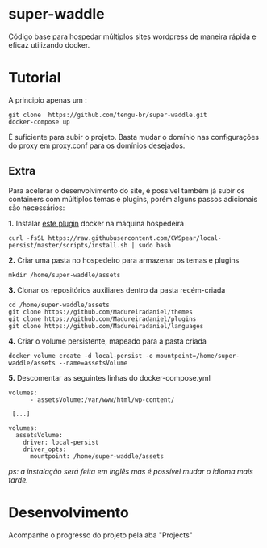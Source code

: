 # super-waddle

Código base para hospedar múltiplos sites wordpress de maneira rápida e eficaz utilizando docker.

# Tutorial

A principio apenas um :
```
git clone  https://github.com/tengu-br/super-waddle.git
docker-compose up
```
É suficiente para subir o projeto. Basta mudar o domínio nas configurações do proxy em proxy.conf para os domínios desejados.

## Extra

Para acelerar o desenvolvimento do site, é possível também já subir os containers com múltiplos temas e plugins, porém alguns passos adicionais são necessários:

**1.** Instalar [este plugin](https://github.com/CWSpear/local-persist) docker na máquina hospedeira
```
curl -fsSL https://raw.githubusercontent.com/CWSpear/local-persist/master/scripts/install.sh | sudo bash
```
**2.** Criar uma pasta no hospedeiro para armazenar os temas e plugins
```
mkdir /home/super-waddle/assets
```
**3.** Clonar os repositórios auxiliares dentro da pasta recém-criada
```
cd /home/super-waddle/assets
git clone https://github.com/Madureiradaniel/themes
git clone https://github.com/Madureiradaniel/plugins
git clone https://github.com/Madureiradaniel/languages
```
**4.** Criar o volume persistente, mapeado para a pasta criada
```
docker volume create -d local-persist -o mountpoint=/home/super-waddle/assets --name=assetsVolume
```
**5.** Descomentar as seguintes linhas do docker-compose.yml
```
volumes:
      - assetsVolume:/var/www/html/wp-content/
 
 [...]
 
volumes:
  assetsVolume:
    driver: local-persist
    driver_opts:
      mountpoint: /home/super-waddle/assets

```
 *ps: a instalação será feita em inglês mas é possível mudar o idioma mais tarde.*
# Desenvolvimento

Acompanhe o progresso do projeto pela aba "Projects"
